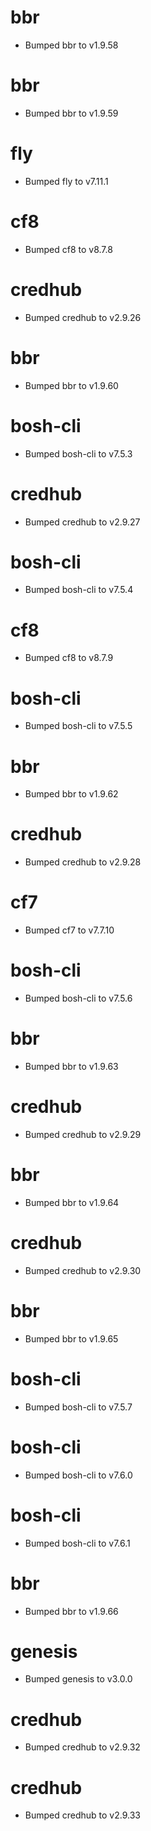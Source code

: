 
# bbr

- Bumped bbr to v1.9.58

# bbr

- Bumped bbr to v1.9.59

# fly

- Bumped fly to v7.11.1

# cf8

- Bumped cf8 to v8.7.8

# credhub

- Bumped credhub to v2.9.26

# bbr

- Bumped bbr to v1.9.60

# bosh-cli

- Bumped bosh-cli to v7.5.3

# credhub

- Bumped credhub to v2.9.27

# bosh-cli

- Bumped bosh-cli to v7.5.4

# cf8

- Bumped cf8 to v8.7.9

# bosh-cli

- Bumped bosh-cli to v7.5.5

# bbr

- Bumped bbr to v1.9.62

# credhub

- Bumped credhub to v2.9.28

# cf7

- Bumped cf7 to v7.7.10

# bosh-cli

- Bumped bosh-cli to v7.5.6

# bbr

- Bumped bbr to v1.9.63

# credhub

- Bumped credhub to v2.9.29

# bbr

- Bumped bbr to v1.9.64

# credhub

- Bumped credhub to v2.9.30

# bbr

- Bumped bbr to v1.9.65

# bosh-cli

- Bumped bosh-cli to v7.5.7

# bosh-cli

- Bumped bosh-cli to v7.6.0

# bosh-cli

- Bumped bosh-cli to v7.6.1

# bbr

- Bumped bbr to v1.9.66

# genesis

- Bumped genesis to v3.0.0

# credhub

- Bumped credhub to v2.9.32

# credhub

- Bumped credhub to v2.9.33
